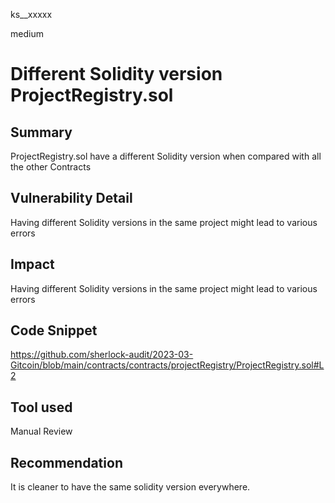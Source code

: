 ks__xxxxx

medium

# Different Solidity version ProjectRegistry.sol

## Summary
ProjectRegistry.sol have a different Solidity version when compared with all the other Contracts 
## Vulnerability Detail
Having different Solidity versions in the same project might lead to various errors
## Impact
Having different Solidity versions in the same project might lead to various errors
## Code Snippet
https://github.com/sherlock-audit/2023-03-Gitcoin/blob/main/contracts/contracts/projectRegistry/ProjectRegistry.sol#L2
## Tool used
Manual Review

## Recommendation
It is cleaner to have the same solidity version everywhere.